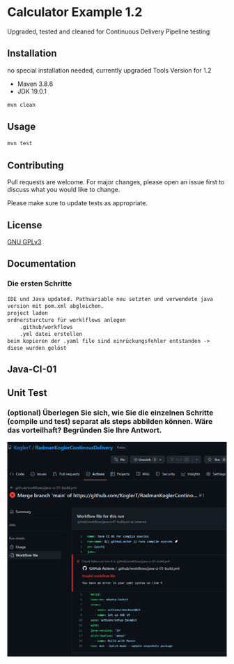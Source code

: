 # Calculator Example 1.2 

Upgraded, tested and cleaned for Continuous Delivery Pipeline testing

## Installation

no special installation needed, currently upgraded Tools Version for 1.2
- Maven 3.8.6
- JDK 19.0.1

```bash
mvn clean
```

## Usage

```bash
mvn test
```

## Contributing

Pull requests are welcome. For major changes, please open an issue first
to discuss what you would like to change.

Please make sure to update tests as appropriate.

## License

[GNU GPLv3](https://choosealicense.com/licenses/gpl-3.0/)

## Documentation

### Die ersten Schritte

    IDE und Java updated. Pathvariable neu setzten und verwendete java version mit pom.xml abgleichen.
    project laden
    ordnersturcture für worklflows anlegen
        .github/workflows
        .yml datei erstellen
    beim kopieren der .yaml file sind einrückungsfehler entstanden -> diese wurden gelöst

## Java-CI-01

## Unit Test

### (optional) Überlegen Sie sich, wie Sie die einzelnen Schritte (compile und test) separat als steps abbilden können. Wäre das vorteilhaft? Begründen Sie Ihre Antwort.


![img.png](img.png)